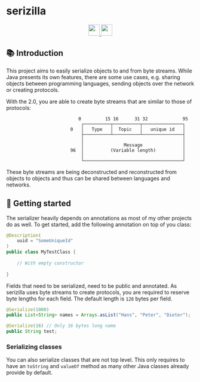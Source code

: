 # serizilla

<div align="center">
  <a href="https://www.oracle.com/java/">
    <img
      src="https://img.shields.io/badge/Written%20in-java-%23EF4041?style=for-the-badge"
      height="30"
    />
  </a>
  <a href="https://jitpack.io/#micartey/serizilla/master-SNAPSHOT">
    <img
      src="https://img.shields.io/badge/jitpack-master-%2321f21?style=for-the-badge"
      height="30"
    />
  </a>
</div>

## 📚 Introduction

This project aims to easily serialize objects to and from byte streams. 
While Java presents its own features, there are some use cases, e.g. sharing objects between 
programming languages, sending objects over the network or creating protocols.

With the 2.0, you are able to create byte streams that are similar to those of protocols:

```
                           0         15 16      31 32             95
                            ┌──────────┬──────────┬───────────────┐ 
                        0   │   Type   │  Topic   │   unique id   │ 
                            ├──────────┴──────────┴───────────────┤ 
                            │                                     │ 
                            │               Message               │ 
                        96  │          (Variable length)          │ 
                            │                                     │ 
                            └─────────────────────────────────────┘ 
```

These byte streams are being deconstructed and reconstructed from objects to objects and thus 
can be shared between languages and networks.

## 🎈 Getting started

The serializer heavily depends on annotations as most of my other projects do as well. 
To get started, add the following annotation on top of you class:

```java
@Description(
    uuid = "SomeUniqueId"
)
public class MyTestClass {
    
    // With empty constructor
    
}
```

Fields that need to be serialized, need to be public and annotated.
As serizilla uses byte streams to create protocols, you are required to reserve byte lengths for each field.
The default length is `128` bytes per field. 

```java
@Serialize(1000)
public List<String> names = Arrays.asList("Hans", "Peter", "Dieter");

@Serialize(16) // Only 16 bytes long name
public String test;
```

### Serializing classes

You can also serialize classes that are not top level. 
This only requires to have an `toString` and `valueOf` method as many other Java classes already provide by default.
